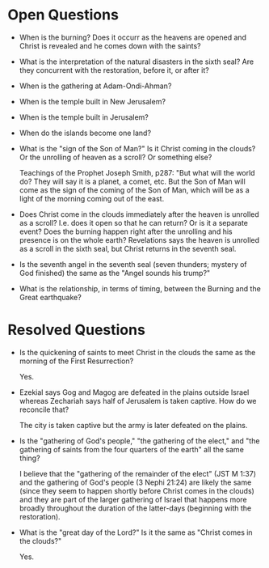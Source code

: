 # Open Questions

* When is the burning? Does it occurr as the heavens are opened and Christ is revealed 
and he comes down with the saints?

* What is the interpretation of the natural disasters in the sixth seal? Are they 
concurrent with the restoration, before it, or after it?
 
* When is the gathering at Adam-Ondi-Ahman? 
 
* When is the temple built in New Jerusalem?

* When is the temple built in Jerusalem?
 
* When do the islands become one land?

* What is the "sign of the Son of Man?" Is it Christ coming in the clouds? Or the unrolling
of heaven as a scroll? Or something else?

    Teachings of the Prophet Joseph Smith, p287: "But what will the world do? They will say
    it is a planet, a comet, etc. But the Son of Man will come as the sign of the coming of
    the Son of Man, which will be as a light of the morning coming out of the east.

* Does Christ come in the clouds immediately after the heaven is unrolled as a scroll?
I.e. does it open so that he can return? Or is it a separate event?
Does the burning happen right after the unrolling and his presence is on the whole earth?
Revelations says the heaven is unrolled as a scroll in the sixth seal, but Christ
returns in the seventh seal.

* Is the seventh angel in the seventh seal (seven thunders; mystery of God finished) the same
as the "Angel sounds his trump?"

* What is the relationship, in terms of timing, between the Burning and the Great earthquake?

# Resolved Questions

* Is the quickening of saints to meet Christ in the clouds the same as the morning of
the First Resurrection? 
     
    Yes.

* Ezekial says Gog and Magog are defeated in the plains outside Israel whereas
Zechariah says half of Jerusalem is taken captive. How do we reconcile that?
     
    The city is taken captive but the army is later defeated on the plains.

* Is the "gathering of God's people," "the gathering of the elect," and "the gathering of saints
from the four quarters of the earth" all the same thing?
     
    I believe that the "gathering of the remainder of the elect" (JST M 1:37) and the gathering of God's people (3 Nephi 21:24)
    are likely the same (since they seem to happen shortly before Christ comes in the clouds) and they are part of the larger
    gathering of Israel that happens more broadly throughout the duration of the latter-days (beginning with the restoration).

* What is the "great day of the Lord?" Is it the same as "Christ comes in the clouds?"

    Yes.